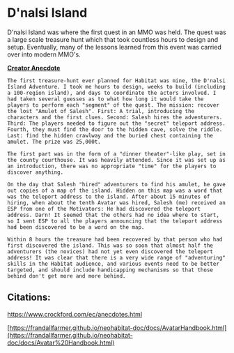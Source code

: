 # D'nalsi Island

D'nalsi Island was where the first quest in an MMO was held. The quest was a large scale treasure hunt which that took countless hours to design and setup. Eventually, many of the lessons learned from this event was carried over into modern MMO's.

**[Creator Anecdote](https://www.crockford.com/ec/anecdotes.html)**
~~~~
The first treasure-hunt ever planned for Habitat was mine, the D'nalsi Island Adventure. I took me hours to design, weeks to build (including a 100-region island), and days to coordinate the actors involved. I had taken several guesses as to what how long it would take the players to perform each "segment" of the quest. The mission: recover the lost "Amulet of Salesh". First: A trial, introducing the characters and the first clues. Second: Salesh hires the adventurers. Third: The players needed to figure out the "secret" teleport address. Fourth, they must find the door to the hidden cave, solve the riddle. Last: find the hidden crawlway and the buried chest containing the amulet. The prize was 25,000t.

The first part was in the form of a "dinner theater"-like play, set in the county courthouse. It was heavily attended. Since it was set up as an introduction, there was no appropriate "time" for the players to discover anything.

On the day that Salesh "hired" adventurers to find his amulet, he gave out copies of a map of the island. Hidden on this map was a word that was the teleport address to the island. After about 15 minutes of hiring, when about the tenth Avatar was hired, Salesh (me) received an ESP from one of the Motivators: He had discovered the teleport address. Darn! It seemed that the others had no idea where to start, so I sent ESP to all the players announcing that the teleport address had been discovered to be a word on the map.

Within 8 hours the treasure had been recovered by that person who had first discovered the island. This was so soon that almost half the adventurers (the novices) had not yet even discovered the teleport address! It was clear that there is a very wide range of "adventuring" skills in the Habitat audience, and various events need to be better targeted, and should include handicapping mechanisms so that those behind don't get more and more behind.
~~~~


## Citations:
https://www.crockford.com/ec/anecdotes.html

[https://frandallfarmer.github.io/neohabitat-doc/docs/AvatarHandbook.html](https://frandallfarmer.github.io/neohabitat-doc/docs/Avatar%20Handbook.html)

